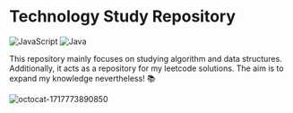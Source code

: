 # Technology Study Repository

![JavaScript](https://img.shields.io/badge/javascript-%23323330.svg?style=for-the-badge&logo=javascript&logoColor=%23F7DF1E)
![Java](https://img.shields.io/badge/Java-%23ED8B00.svg?style=for-the-badge&logo=openjdk&logoColor=white)

This repository mainly focuses on studying algorithm and data structures. Additionally, it acts as a repository for my leetcode solutions. The aim is to expand my knowledge nevertheless! 📚

![octocat-1717773890850](https://github.com/sangvo235/Technical-Interview-Prep/assets/97276811/50c794ad-8474-4e9b-a278-c5d2dc48ae2b)

